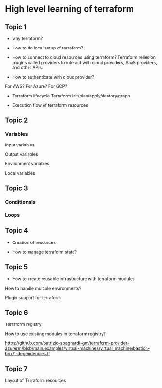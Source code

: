 # High level learning of terraform

## Topic 1

* why terraform?

* How to do local setup of terraform?

* How to connect to cloud resources using terraform?
Terraform relies on plugins called providers to interact with cloud providers, SaaS providers, and other APIs.


* How to authenticate with cloud provider?

For AWS?
For Azure?
For GCP?

* Terraform lifecycle
Terraform init/plan/apply/destory/graph

* Execution flow of terraform resources

## Topic 2

### Variables 

Input variables

Output variables

Environment variables

Local variables

## Topic 3
### Conditionals 

### Loops 

## Topic 4

* Creation of resources 

* How to manage terraform state?

## Topic 5

* How to create reusable infrastructure with terraform modules

How to handle multiple environments?

Plugin support for terraform

## Topic 6

Terraform registry 

How to use existing modules in terraform registry?

https://github.com/patrizio-spagnardi-gm/terraform-provider-azurerm/blob/main/examples/virtual-machines/virtual_machine/bastion-box/1-dependencies.tf

## Topic 7
Layout of Terraform resources







